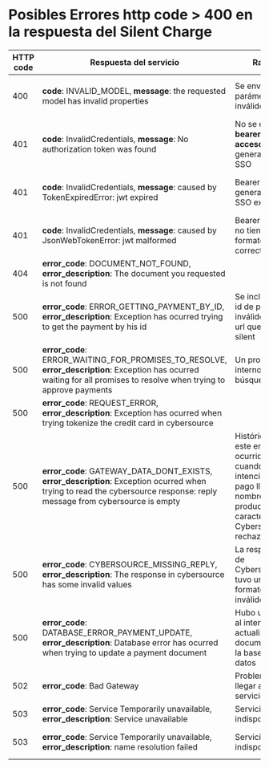 # Posibles Errores http code > 400 en la respuesta del Silent Charge

| HTTP code| Respuesta del servicio                   | Razón                       | Reintentable?                   |
| -------- | ---------------------------------------- | ----------------------------|-------------------------------- |
|400 | **code**: INVALID_MODEL, **message**: the requested model has invalid properties| Se envió algún parámetro inválido | **Sí**, corrigiendo los parámetros enviados en request a silent|
|401 | **code**: InvalidCredentials, **message**: No authorization token was found| No se envió **bearer de acceso** generado con SSO | **Sí**, enviando el bearer|
|401 | **code**: InvalidCredentials, **message**: caused by TokenExpiredError: jwt expired| Bearer generado con SSO expiró | **Sí**, generando un nuevo bearer y enviandolo en el silent|
|401 | **code**: InvalidCredentials, **message**: caused by JsonWebTokenError: jwt malformed| Bearer enviado no tiene formato correcto | **Sí**, generando un nuevo bearer y enviandolo en el silent|
|404 | **error_code**: DOCUMENT_NOT_FOUND, **error_description**: The document you requested is not found| | |
| 500  |**error_code**: ERROR_GETTING_PAYMENT_BY_ID, **error_description**: Exception has ocurred trying to get the payment by his id| Se incluyó un id de pago inválido en la url que llama al silent | **Sí**, modificando la url con el id correcto |
| 500  |**error_code**: ERROR_WAITING_FOR_PROMISES_TO_RESOLVE, **error_description**: Exception has ocurred waiting for all promises to resolve when trying to approve payments| Un proceso interno de búsqueda falló | **Sí** |
| 500 | **error_code**: REQUEST_ERROR, **error_description**: Exception has ocurred when trying tokenize the credit card in cybersource|
| 500 | **error_code**: GATEWAY_DATA_DONT_EXISTS, **error_description**: Exception ocurred when trying to read the cybersource response: reply message from cybersource is empty| Históricamente, este error ha ocurrido cuando la intención de pago lleva el nombre del producto con el caracter "&" y Cybersource rechaza. | Siempre y cuando se modifique el documento en base de datos |
| 500 | **error_code**: CYBERSOURCE_MISSING_REPLY, **error_description**: The response in cybersource has some invalid values| La respuesta de Cybersource tuvo un formato inválido | Se deberá revisar operativamente |
| 500 | **error_code**: DATABASE_ERROR_PAYMENT_UPDATE, **error_description**: Database error has ocurred when trying to update a payment document| Hubo un error al intentar actualizar el documento en la base de datos| **No**, se deber revisar el caso |
|502 | **error_code**: Bad Gateway| Problemas para llegar a nuestro servicio | Cuando se restablezca |
|503 | **error_code**: Service Temporarily unavailable, **error_description**: Service unavailable | Servicio indisponible | Cuando haya un restablecimiento |
|503 | **error_code**: Service Temporarily unavailable, **error_description**: name resolution failed | Servicio indisponible | Cuando haya un restablecimiento del servicio |
